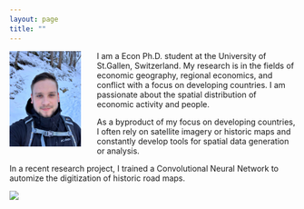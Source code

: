 ```yaml
---
layout: page
title: ""
---
```


<img align="left" width="25%" height="25%" src="assets/github-img/profile.png" style="margin-right: 2em">

I am a Econ Ph.D. student at the University of St.Gallen, Switzerland. My research is in the fields of economic geography, regional economics, and conflict with a focus on developing countries. I am passionate about the spatial distribution of economic activity and people. 

As a byproduct of my focus on developing countries, I often rely on satellite imagery or historic maps and constantly develop tools for spatial data generation or analysis.

In a recent research project, I trained a Convolutional Neural Network to automize the digitization of historic road maps.


<img src="assets/github-img/saentis-crop.png">
